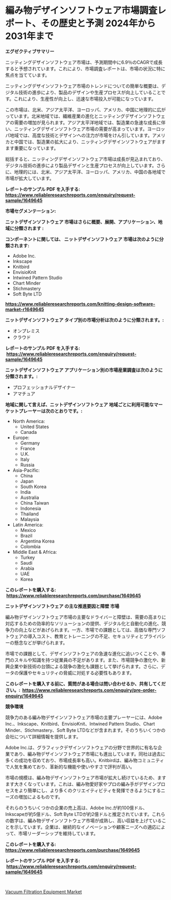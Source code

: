 <p><h1>編み物デザインソフトウェア市場調査レポート、その歴史と予測 2024年から2031年まで</h1></p><p><strong>エグゼクティブサマリー</strong></p>
<p><p>ニッティングデザインソフトウェア市場は、予測期間中に6.9％のCAGRで成長すると予想されています。これにより、市場調査レポートは、市場の状況に特に焦点を当てています。</p><p>ニッティングデザインソフトウェア市場のトレンドについての簡単な概要は、デジタル技術の進歩により、製品のデザインや生産プロセスが向上していることです。これにより、生産性が向上し、迅速な市場投入が可能になっています。</p><p>この市場は、北米、アジア太平洋、ヨーロッパ、アメリカ、中国に地理的に広がっています。北米地域では、繊維産業の進化とニッティングデザインソフトウェアの需要の増加が見られます。アジア太平洋地域では、製造業の急速な成長に伴い、ニッティングデザインソフトウェア市場の需要が高まっています。ヨーロッパ地域では、高度な技術とデザインへの注力が市場をけん引しています。アメリカと中国では、製造業の拡大により、ニッティングデザインソフトウェアがますます重要になっています。</p><p>総括すると、ニッティングデザインソフトウェア市場は成長が見込まれており、デジタル技術の進歩により製品デザインと生産プロセスが向上しています。さらに、地理的には、北米、アジア太平洋、ヨーロッパ、アメリカ、中国の各地域で市場が拡大しています。</p></p>
<p><strong>レポートのサンプル PDF を入手する: <a href="https://www.reliableresearchreports.com/enquiry/request-sample/1649645">https://www.reliableresearchreports.com/enquiry/request-sample/1649645</a></strong></p>
<p><strong>市場セグメンテーション:</strong></p>
<p><strong> ニットデザインソフトウェア 市場はさらに概要、展開、アプリケーション、地域に分類されます :</strong></p>
<p><strong>コンポーネントに関しては、 ニットデザインソフトウェア 市場は次のように分類されます: &nbsp;</strong></p>
<p><ul><li>Adobe Inc.</li><li>Inkscape</li><li>Knitbird</li><li>EnvisioKnit</li><li>Intwined Pattern Studio</li><li>Chart Minder</li><li>Stichmastery</li><li>Soft Byte LTD</li></ul></p>
<p><strong><a href="https://www.reliableresearchreports.com/knitting-design-software-market-r1649645">https://www.reliableresearchreports.com/knitting-design-software-market-r1649645</a></strong></p>
<p><strong> ニットデザインソフトウェア タイプ別の市場分析は次のように分類されます。:</strong></p>
<p><ul><li>オンプレミス</li><li>クラウド</li></ul></p>
<p><strong>レポートのサンプル PDF を入手する: &nbsp;<a href="https://www.reliableresearchreports.com/enquiry/request-sample/1649645">https://www.reliableresearchreports.com/enquiry/request-sample/1649645</a></strong></p>
<p><strong> ニットデザインソフトウェア アプリケーション別の市場産業調査は次のように分類されます。:</strong></p>
<p><ul><li>プロフェッショナルデザイナー</li><li>アマチュア</li></ul></p>
<p><strong>地域に関して言えば、ニットデザインソフトウェア 地域ごとに利用可能なマーケットプレーヤーは次のとおりです。:</strong></p>
<p><ul>
    <li>
        North America:
        <ul>
            <li>United States</li>
            <li>Canada</li>
        </ul>
    </li>
    <li>
        Europe:
        <ul>
            <li>Germany</li>
            <li>France</li>
            <li>U.K.</li>
            <li>Italy</li>
            <li>Russia</li>
        </ul>
    </li>
    <li>
        Asia-Pacific:
        <ul>
            <li>China</li>
            <li>Japan</li>
            <li>South Korea</li>
            <li>India</li>
            <li>Australia</li>
            <li>China Taiwan</li>
            <li>Indonesia</li>
            <li>Thailand</li>
            <li>Malaysia</li>
        </ul>
    </li>
    <li>
        Latin America:
        <ul>
            <li>Mexico</li>
            <li>Brazil</li>
            <li>Argentina Korea</li>
            <li>Colombia</li>
        </ul>
    </li>
    <li>
        Middle East & Africa:
        <ul>
            <li>Turkey</li>
            <li>Saudi</li>
            <li>Arabia</li>
            <li>UAE</li>
            <li>Korea</li>
        </ul>
    </li>
    </ul></p>
<p><strong>このレポートを購入する: &nbsp;<a href="https://www.reliableresearchreports.com/purchase/1649645">https://www.reliableresearchreports.com/purchase/1649645</a></strong></p>
<p><strong>ニットデザインソフトウェア の主な推進要因と障壁 市場</strong></p>
<p><p>編み物デザインソフトウェア市場の主要なドライバーと障壁は、需要の高まりに対応するための効率的なソリューションの提供、デジタル化と自動化の進化、競争力の向上などがあげられます。一方、市場での課題としては、高価な専門ソフトウェアの導入コスト、教育とトレーニングの不足、セキュリティとプライバシーの懸念などが挙げられます。</p><p>市場での課題として、デザインソフトウェアの急速な進化に追いつくことや、専門のスキルや知識を持つ従業員の不足があります。また、市場競争の激化や、新興企業や新技術の台頭による競争の激化も課題として挙げられます。さらに、データの保護やセキュリティの脅威に対処する必要性もあります。</p></p>
<p><strong>このレポートを購入する前に、質問がある場合は問い合わせるか、共有してください。:&nbsp; <a href="https://www.reliableresearchreports.com/enquiry/pre-order-enquiry/1649645">https://www.reliableresearchreports.com/enquiry/pre-order-enquiry/1649645</a></strong></p>
<p><strong>競争環境</strong></p>
<p><p>競争力のある編み物デザインソフトウェア市場の主要プレーヤーには、Adobe Inc.、Inkscape、Knitbird、EnvisioKnit、Intwined Pattern Studio、Chart Minder、Stichmastery、Soft Byte LTDなどが含まれます。そのうちいくつかの会社について詳細情報を提供します。</p><p>Adobe Inc.は、グラフィックデザインソフトウェアの分野で世界的に有名な企業であり、編み物デザインソフトウェア市場にも進出しています。同社は過去に多くの成功を収めており、市場成長率も高い。Knitbirdは、編み物コミュニティで人気を集めており、革新的な機能や使いやすさで評判が高い。</p><p>市場の規模は、編み物デザインソフトウェア市場が拡大し続けているため、ますます大きくなっています。これは、編み物愛好家やプロの編み手がデザインプロセスをより簡単にし、より多くのクリエイティビティを発揮できるようにするニーズの増加によるものです。</p><p>それらのうちいくつかの企業の売上高は、Adobe Inc.が約100億ドル、Inkscapeが約5億ドル、Soft Byte LTDが約2億ドルと推定されています。これらの数字は、編み物デザインソフトウェア市場が成熟し、高い収益を上げていることを示しています。企業は、継続的なイノベーションや顧客ニーズへの適応によって、市場リーダーシップを維持しています。</p></p>
<p><strong>このレポートを購入する: &nbsp; <a href="https://www.reliableresearchreports.com/purchase/1649645">https://www.reliableresearchreports.com/purchase/1649645</a></strong></p>
<p><strong>レポートのサンプル PDF を入手する: &nbsp;<a href="https://www.reliableresearchreports.com/enquiry/request-sample/1649645">https://www.reliableresearchreports.com/enquiry/request-sample/1649645</a></strong><strong></strong></p>
<p>&nbsp;</p>
<p><p><a href="https://github.com/Sinjinluong3e0awx2m195k76/Market-Research-Report-List-2/blob/main/vacuum-filtration-equipment-market.md">Vacuum Filtration Equipment Market</a></p></p>